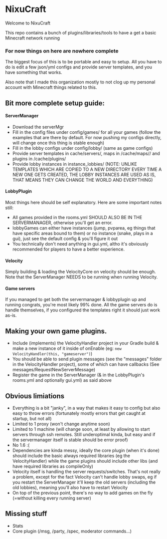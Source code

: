 # NixuCraft
Welcome to NixuCraft

This repo contains a bunch of plugins/libraries/tools to have a get a basic Minecraft network running

### For now things on here are nowhere complete
The biggest focus of this is to be portable and easy to setup. All you have to do is edit a few json/yml configs and provide server templates, and you have something that works.

Also note that I made this organization mostly to not clog up my personal account with Minecraft things related to this.

## Bit more complete setup guide:
#### ServerManager 
- Download the serverMgr
- Fill in the config files under config/games/ for all your games (follow the examples that are there by default. For now pushing my configs directly, will change once this thing is stable enough)
- Fill in the lobby configs under config/lobby/ (same as game configs)
- Provide server templates in cache/servers/, maps in /cache/maps/<game>/ and plugins in /cache/plugins/
- Provide lobby instances in instance_lobbies/ (NOTE: UNLIKE TEMPLATES WHICH ARE COPIED TO A NEW DIRECTORY EVERY TIME A NEW ONE GETS CREATED, THE LOBBY INSTANCES ARE USED AS IS, THAT MEANS THEY CAN CHANGE THE WORLD AND EVERYTHING)

#### LobbyPlugin
Most things here should be self explanatory. Here are some important notes still:
- All games provided in the rooms.yml SHOULD ALSO BE IN THE SERVERMANAGER, otherwise you'll get an error.
- lobbyGames can either have instances (jump, pvparea, eg things that have specific areas bound to them) or no instance (snake, plays in a gui), just see the default config & you'll figure it out
- You technically don't need anything in gui.yml, altho it's obviously recommended for players to have a better experience.

#### Velocity
Simply building & loading the VelocityCore on velocity should be enough. Note that the ServerManager NEEDS to be running when running Velocity.

#### Game servers
If you managed to get both the servermanager & lobbyplugin up and running congrats, you're most likely 99% done. 
All the game servers do is handle themselves, if you configured the templates right it should just work as-is.

## Making your own game plugins.
- Include (implements) the VelocityHandler project in your Gradle build & make a new instance of it inside of onEnable (eg: `new VelocityHandler(this, "gameserver")`)
- You should be able to send plugin messages (see the "messages" folder in the VelocityHandler project), some of which can have callbacks (See messages/RequestNewServerMessage)
- Register the game in the ServerManager (& in the LobbyPlugin's rooms.yml and optionally gui.yml) as said above


## Obvious limiations
- Everything is a bit "janky", in a way that makes it easy to config but also easy to throw errors (fortunately mostly errors that get caught at startup, but not all)
- Limited to 1 proxy (won't change anytime soon)
- Limited to 1 machine (will change soon, at least by allowing to start servers through ssh remotes. Still underoptimal kinda, but easy and if the servermanager itself is stable should be error proof)
- No 1.6 :(
- Dependencies are kinda messy, ideally the core plugin (when it's done) should include the basic always required libraries (eg the VelocityHandler) while the game plugins should include other libs (and have required libraries as compileOnly)
- Velocity itself is handling the server requests/switches. That's not really a problem, except for the fact Velocity can't handle lobby swaps, eg if you restart the ServerManager it'll keep the old servers (including the old lobbies), meaning you'll also have to restart Velocity
- On top of the previous point, there's no way to add games on the fly (=without killing every running server)

## Missing stuff
- Stats
- Core plugin (/msg, /party, /spec, moderator commands...)
